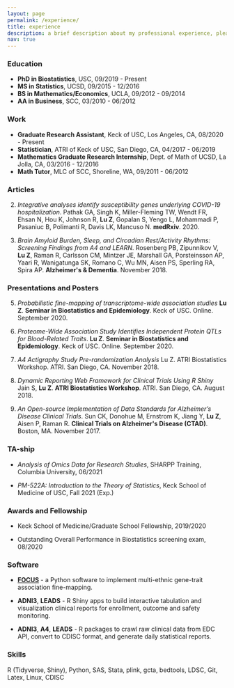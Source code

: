 ```yaml
---
layout: page
permalink: /experience/
title: experience
description: a brief description about my professional experience, please check my CV at "about" page for details.
nav: true
---
```



### **Education**

- **PhD in Biostatistics**, USC, 09/2019 - Present
- **MS in Statistics**, UCSD, 09/2015 - 12/2016
- **BS in Mathematics/Economics**, UCLA, 09/2012 - 09/2014
- **AA in Business**, SCC, 03/2010 - 06/2012

### **Work**
- **Graduate Research Assistant**, Keck of USC, Los Angeles, CA, 08/2020 - Present
- **Statistician**, ATRI of Keck of USC, San Diego, CA, 04/2017 - 06/2019
- **Mathematics Graduate Research Internship**, Dept. of Math of UCSD, La Jolla, CA, 03/2016 - 12/2016
- **Math Tutor**, MLC of SCC, Shoreline, WA, 09/2011 -  06/2012

### **Articles**
2. *Integrative analyses identify susceptibility genes underlying COVID-19 hospitalization*. Pathak GA, Singh K, Miller-Fleming TW, Wendt FR, Ehsan N, Hou K, Johnson R, **Lu Z**, Gopalan S, Yengo L, Mohammadi P, Pasaniuc B, Polimanti R, Davis LK, Mancuso N. **medRxiv**. 2020.

1. *Brain Amyloid Burden, Sleep, and Circadian Rest/Activity Rhythms: Screening Findings from A4 and LEARN*. Rosenberg PB, Zipunnikov V, **Lu Z**, Raman R, Carlsson CM, Mintzer JE, Marshall GA, Porsteinsson AP, Yaari R, Wanigatunga SK, Romano C, Wu MN, Aisen PS, Sperling RA, Spira AP. **Alzheimer's & Dementia**. November 2018.

### **Presentations and Posters**

5. *Probabilistic fine-mapping of transcriptome-wide association studies* **Lu Z**. **Seminar in Biostatistics and Epidemiology**. Keck of USC. Online. September 2020.

4. *Proteome-Wide Association Study Identifies Independent Protein QTLs for Blood-Related Traits*. **Lu Z**. **Seminar in Biostatistics and Epidemiology**. Keck of USC. Online. September 2020.

3. *A4 Actigraphy Study Pre-randomization Analysis* Lu Z. ATRI Biostatistics Workshop. ATRI. San Diego, CA. November 2018.

2. *Dynamic Reporting Web Framework for Clinical Trials Using R Shiny* Jain S, **Lu Z**. **ATRI Biostatistics Workshop**. ATRI. San Diego, CA. August 2018.

1. *An Open-source Implementation of Data Standards for Alzheimer’s Disease Clinical Trials*. Sun CK, Donohue M, Ernstrom K, Jiang Y, **Lu Z**, Aisen P, Raman R. **Clinical Trials on Alzheimer's Disease (CTAD)**. Boston, MA. November 2017.


### **TA-ship**
- *Analysis of Omics Data for Research Studies*, SHARPP Training, Columbia University, 06/2021

- *PM-522A: Introduction to the Theory of Statistics*, Keck School of Medicine of USC, Fall 2021 (Exp.)

### **Awards and Fellowship**
- Keck School of Medicine/Graduate School Fellowship, 2019/2020

- Outstanding Overall Performance in Biostatistics screening exam, 08/2020

### **Software**

- [**FOCUS**](https://github.com/mancusolab/focus) - a Python software to implement multi-ethnic gene-trait association fine-mapping.

- **ADNI3**, **LEADS** - R Shiny apps to build interactive tabulation and visualization clinical reports for enrollment, outcome and safety monitoring.

- **ADNI3**, **A4**, **LEADS** - R packages to crawl raw clinical data from EDC API, convert to CDISC format, and generate daily statistical reports.


### **Skills**
R (Tidyverse, Shiny), Python, SAS, Stata, plink, gcta, bedtools, LDSC, Git, Latex, Linux, CDISC

